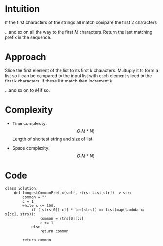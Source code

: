 # Intuition
If the first characters of the strings all match compare the first 2 characters 

...and so on all the way to the first *M* characters.  Return the last matching prefix in the sequence.

# Approach
Slice the first element of the list to its first *k* characters.  Multuply it to form a list so it can be compared to the input list with each element sliced to the first k characters.  If these list match then increment *k* 

...and so on to *M* if so.

# Complexity
- Time complexity:
$$O(M * N)$$ Length of shortest string and size of list

- Space complexity:
$$O(M * N)$$ 

# Code
```
class Solution:
    def longestCommonPrefix(self, strs: List[str]) -> str:
        common = ""
        c = 1
        while c <= 200:
            if ([strs[0][:c]] * len(strs)) == list(map(lambda x: x[:c], strs)):
                common = strs[0][:c]
                c += 1
            else:
                return common
        
        return common
```
